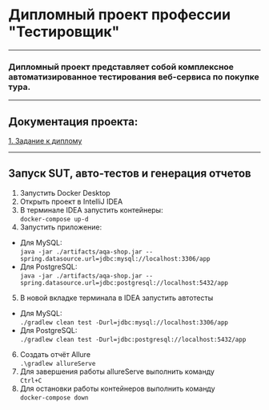 #  Дипломный проект профессии "Тестировщик"
___
### Дипломный проект представляет собой комплексное автоматизированное тестирования веб-сервиса по покупке тура.
___

## Документация проекта:
[1. Задание к диплому](https://github.com/netology-code/qa-diploma/blob/master/README.md)   

___
## Запуск SUT, авто-тестов и генерация отчетов

1. Запустить Docker Desktop  
2. Открыть проект в IntelliJ IDEA  
3. В терминале IDEA запустить контейнеры:  
`docker-compose up-d`  
4. Запустить приложение:
* Для MySQL:  
`java -jar ./artifacts/aqa-shop.jar -- spring.datasource.url=jdbc:mysql://localhost:3306/app`  
* Для PostgreSQL:  
`java -jar ./artifacts/aqa-shop.jar --spring.datasource.url=jdbc:postgresql://localhost:5432/app`  
5. В новой вкладке терминала в IDEA запустить автотесты
* Для MySQL:  
`./gradlew clean test -Durl=jdbc:mysql://localhost:3306/app`  
* Для PostgreSQL:  
`./gradlew clean test -Durl=jdbc:postgresql://localhost:5432/app`  
6. Создать отчёт Allure  
`.\gradlew allureServe`  
7. Для завершения работы allureServe выполнить команду  
`Ctrl+C`  
8. Для остановки работы контейнеров выполнить команду  
`docker-compose down`
